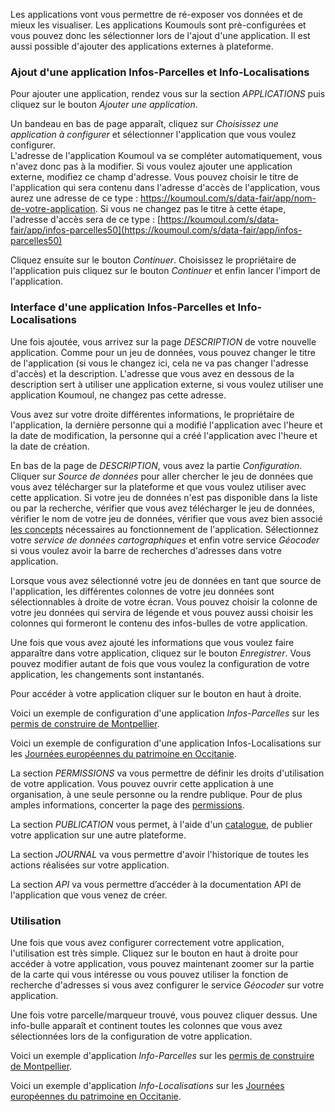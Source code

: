 Les applications vont vous permettre de ré-exposer vos données et de mieux les visualiser. Les applications Koumouls sont prè-configurées et vous pouvez donc les sélectionner lors de l'ajout d'une application. Il est aussi possible d'ajouter des applications externes à plateforme.


### Ajout d'une application Infos-Parcelles et Info-Localisations

Pour ajouter une application, rendez vous sur la section *APPLICATIONS* puis cliquez sur le bouton *Ajouter une application*.

Un bandeau en bas de page apparaît, cliquez sur *Choisissez une application à configurer* et sélectionner l'application que vous voulez configurer.  
L'adresse de l'application Koumoul va se compléter automatiquement, vous n'avez donc pas à la modifier. Si vous voulez ajouter une application externe, modifiez ce champ d'adresse.
Vous pouvez choisir le titre de l'application qui sera contenu dans l'adresse d'accès de l'application, vous aurez une adresse de ce type : https://koumoul.com/s/data-fair/app/nom-de-votre-application. Si vous ne changez pas le titre à cette étape, l'adresse d'accès sera de ce type : [https://koumoul.com/s/data-fair/app/infos-parcelles50](https://koumoul.com/s/data-fair/app/infos-parcelles50)

Cliquez ensuite sur le bouton *Continuer*. Choisissez le propriétaire de l'application puis cliquez sur le bouton *Continuer* et enfin lancer l'import de l'application.

### Interface d'une application Infos-Parcelles et Info-Localisations

Une fois ajoutée, vous arrivez sur la page *DESCRIPTION* de votre nouvelle application. Comme pour un jeu de données, vous pouvez changer le titre de l'application (si vous le changez ici, cela ne va pas changer l'adresse d'accès) et la description. L'adresse que vous avez en dessous de la description sert à utiliser une application externe, si vous voulez utiliser une application Koumoul, ne changez pas cette adresse.  

Vous avez sur votre droite différentes informations, le propriétaire de l'application, la dernière personne qui a modifié l'application avec l'heure et la date de modification, la personne qui a créé l'application avec l'heure et la date de création.

En bas de la page de *DESCRIPTION*, vous avez la partie *Configuration*. Cliquer sur *Source de données* pour aller chercher le jeu de données que vous avez télécharger sur la plateforme et que vous voulez utiliser avec cette application. Si votre jeu de données n'est pas disponible dans la liste ou par la recherche, vérifier que vous avez télécharger le jeu de données, vérifier le nom de votre jeu de données, vérifier que vous avez bien associé [les concepts](user-guide/concepts) nécessaires au fonctionnement de l'application.
Sélectionnez votre *service de données cartographiques* et enfin votre service *Géocoder* si vous voulez avoir la barre de recherches d'adresses dans votre application.

Lorsque vous avez sélectionné votre jeu de données en tant que source de l'application, les différentes colonnes de votre jeu données sont sélectionnables à droite de votre écran. Vous pouvez choisir la colonne de votre jeu données qui servira de légende et vous pouvez aussi choisir les colonnes qui formeront le contenu des infos-bulles de votre application.

Une fois que vous avez ajouté les informations que vous voulez faire apparaître dans votre application, cliquez sur le bouton *Enregistrer*. Vous pouvez modifier autant de fois que vous voulez la configuration de votre application, les changements sont instantanés.

Pour accéder à votre application cliquer sur le bouton en haut à droite.

Voici un exemple de configuration d'une application *Infos-Parcelles* sur les [permis de construire de Montpellier](https://koumoul.com/s/data-fair/application/infos-parcelles50/description).

Voici un exemple de configuration d'une application Infos-Localisations sur les [Journées européennes du patrimoine en Occitanie](https://koumoul.com/s/data-fair/application/infos-locs5/description).

La section *PERMISSIONS* va vous permettre de définir les droits d'utilisation de votre application. Vous pouvez ouvrir cette application à une organisation, à une seule personne ou la rendre publique. Pour de plus amples informations, concerter la page des [permissions](user-guide/permission).

La section *PUBLICATION* vous permet, à l'aide d'un [catalogue](user-guide/catalog), de publier votre application sur une autre plateforme.

La section *JOURNAL* va vous permettre d'avoir l'historique de toutes les actions réalisées sur votre application.

La section *API* va vous permettre d’accéder à la documentation API de l'application que vous venez de créer.

### Utilisation

Une fois que vous avez configurer correctement votre application, l'utilisation est très simple. Cliquez sur le bouton en haut à droite pour accéder à votre application, vous pouvez maintenant zoomer sur la partie de la carte qui vous intéresse ou vous pouvez utiliser la fonction de recherche d'adresses si vous avez configurer le service *Géocoder* sur votre application.

Une fois votre parcelle/marqueur trouvé, vous pouvez cliquer dessus. Une info-bulle apparaît et continent toutes les colonnes que vous avez sélectionnées lors de la configuration de votre application.

Voici un exemple d'application *Info-Parcelles* sur les [permis de construire de Montpellier](https://koumoul.com/s/data-fair/app/infos-parcelles50).

Voici un exemple d'application *Info-Localisations* sur les [Journées européennes du patrimoine en Occitanie](https://koumoul.com/s/data-fair/app/infos-locs5).
